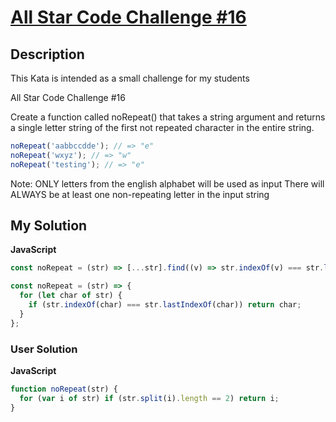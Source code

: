 # [All Star Code Challenge #16](https://www.codewars.com/kata/586566b773bd9cbe2b000013)

## Description

This Kata is intended as a small challenge for my students

All Star Code Challenge #16

Create a function called noRepeat() that takes a string argument and returns a single letter string of the first not repeated character in the entire string.

```js
noRepeat('aabbccdde'); // => "e"
noRepeat('wxyz'); // => "w"
noRepeat('testing'); // => "e"
```

Note: ONLY letters from the english alphabet will be used as input There will ALWAYS be at least one non-repeating letter in the input string

## My Solution

**JavaScript**

```js
const noRepeat = (str) => [...str].find((v) => str.indexOf(v) === str.lastIndexOf(v));
```

```js
const noRepeat = (str) => {
  for (let char of str) {
    if (str.indexOf(char) === str.lastIndexOf(char)) return char;
  }
};
```

### User Solution

**JavaScript**

```js
function noRepeat(str) {
  for (var i of str) if (str.split(i).length == 2) return i;
}
```
